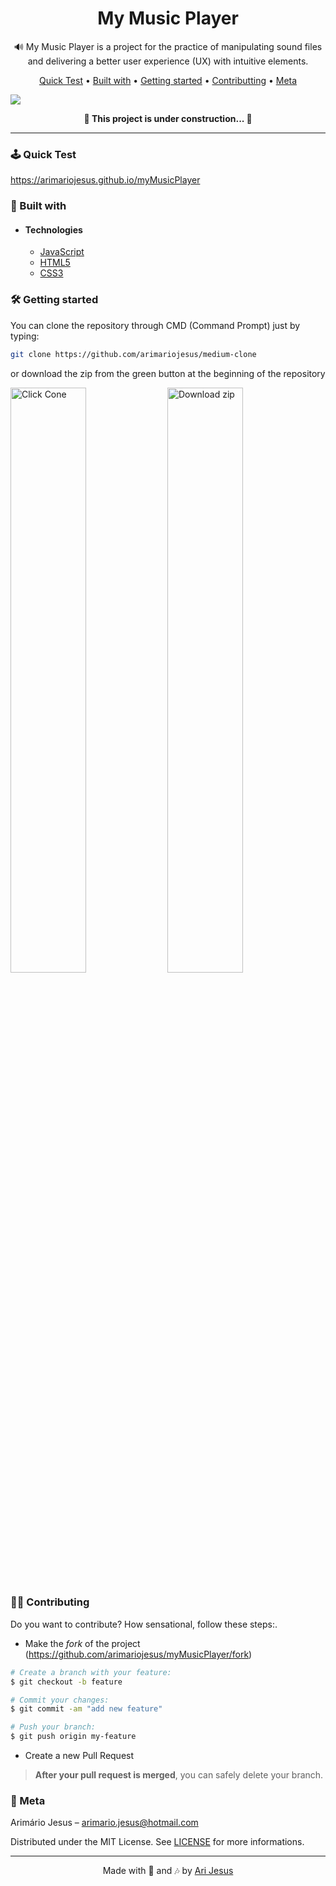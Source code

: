 <h1 align="center">
  My Music Player
</h1>

<p align="center">🔊 My Music Player is a project for the practice of manipulating sound files and delivering a better user experience (UX) with intuitive elements.</p>

<p align="center">
 <a href="#-Quick-Test">Quick Test</a> •
 <a href="#-Built-with">Built with</a> •
 <a href="#-Getting-started">Getting started</a> •
 <a href="#-Contributing">Contributting</a> •
 <a href="#-Meta">Meta</a>
</p>

![](./assets/images/myMusicPlayer.gif)

<div align="center">
 <strong>🚧 This project is under construction... 🚧</strong>
</div>

<hr>

### 🕹 Quick Test

https://arimariojesus.github.io/myMusicPlayer

### 🧰 Built with

- #### Technologies
  - [JavaScript](https://developer.mozilla.org/pt-BR/docs/Web/JavaScript)
  - [HTML5](https://developer.mozilla.org/pt-BR/docs/Web/HTML/HTML5)
  - [CSS3](https://developer.mozilla.org/pt-BR/docs/Web/CSS)

### 🛠 Getting started

You can clone the repository through CMD (Command Prompt) just by typing:

```sh
git clone https://github.com/arimariojesus/medium-clone
```

or download the zip from the green button at the beginning of the repository

<div>
  <img src="https://user-images.githubusercontent.com/64603070/105086026-63636b00-5a77-11eb-970f-0a08252d140c.png" alt="Click Cone" width="49%" />

  <img src="https://user-images.githubusercontent.com/64603070/105083306-7e33e080-5a73-11eb-8069-64c45b7e4ed6.png" alt="Download zip" width="49%" />
</div>

### 💪🏾 Contributing

Do you want to contribute? How sensational, follow these steps:.

- Make the _fork_ of the project (<https://github.com/arimariojesus/myMusicPlayer/fork>)

```bash
# Create a branch with your feature:
$ git checkout -b feature

# Commit your changes:
$ git commit -am "add new feature"

# Push your branch:
$ git push origin my-feature
```

- Create a new Pull Request

> **After your pull request is merged**, you can safely delete your branch.

### 📝 Meta

Arimário Jesus – arimario.jesus@hotmail.com

Distributed under the MIT License. See [LICENSE](./LICENSE) for more informations.

---

<p align="center">
  Made with 💙 and 🎶 by <a href="https://www.linkedin.com/in/arimario-jesus">Ari Jesus</a>
</p>